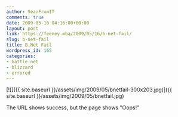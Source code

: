 ```yaml
---
author: SeanFromIT
comments: true
date: 2009-05-16 04:16:00+00:00
layout: post
link: https://feeney.mba/2009/05/16/b-net-fail/
slug: b-net-fail
title: B.Net Fail
wordpress_id: 165
categories:
- battle.net
- blizzard
- errored
---
```


[![]({{ site.baseurl }}/assets/img/2009/05/bnetfail-300x203.jpg)]({{ site.baseurl }}/assets/img/2009/05/bnetfail.jpg)

The URL shows success, but the page shows "Oops!"
